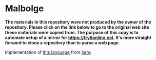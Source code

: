 # Malbolge

**The materials in this repository were not produced by the owner of the repository. Please click on the link below to go to the original web site these materials were copied from. The purpose of this copy is to automate setup of a mirror for https://tryitonline.net. It's more straight forward to clone a repository than to parse a web page.**

Implementation of [this language](https://www.lscheffer.com/malbolge.shtml) from [here](http://www.lscheffer.com/malbolge_interp.html).
